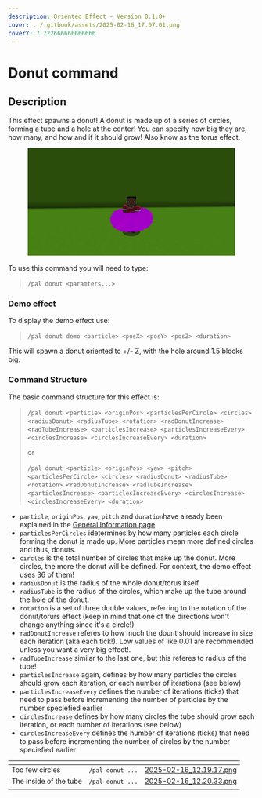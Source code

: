 ```yaml
---
description: Oriented Effect - Version 0.1.0+
cover: ../.gitbook/assets/2025-02-16_17.07.01.png
coverY: 7.722666666666666
---
```


# Donut command

## Description

This effect spawns a donut! A donut is made up of a series of circles, forming a tube and a hole at the center! You can specify how big they are, how many, and how and if it should grow! Also know as the torus effect.

<figure><img src="../.gitbook/assets/2025-02-16_12.18.11.png" alt="" width="563"><figcaption></figcaption></figure>

To use this command you will need to type:

> `/pal donut <paramters...>`

### Demo effect

To display the demo effect use:

> `/pal donut demo <particle> <posX> <posY> <posZ> <duration>`

This will spawn a donut oriented to +/- Z, with the hole around 1.5 blocks big.

### Command Structure

The basic command structure for this effect is:

> `/pal donut <particle> <originPos> <particlesPerCircle> <circles> <radiusDonut> <radiusTube> <rotation> <radDonutIncrease> <radTubeIncrease> <particlesIncrease> <particlesIncreaseEvery> <circlesIncrease> <circlesIncreaseEvery> <duration>`
>
> or
>
> `/pal donut <particle> <originPos> <yaw> <pitch> <particlesPerCircle> <circles> <radiusDonut> <radiusTube> <rotation> <radDonutIncrease> <radTubeIncrease> <particlesIncrease> <particlesIncreaseEvery> <circlesIncrease> <circlesIncreaseEvery> <duration>`

* `particle`, `originPos`, `yaw`, `pitch` and `duration`have already been explained in the [General Information page](general-information.md).
* `particlesPerCircles` idetermines by how many particles each circle forming the donut is made up. More particles mean more defined circles and thus, donuts.
* `circles` is the total number of circles that make up the donut. More circles, the more the donut will be defined. For context, the demo effect uses 36 of them!
* `radiusDonut` is the radius of the whole donut/torus itself.
* `radiusTube` is the radius of the circles, which make up the tube around the hole of the donut.
* `rotation` is a set of three double values, referring to the rotation of the donut/torurs effect (keep in mind that one of the directions won't change anything since it's a circle!)
* `radDonutIncrease` referes to how much the dount should increase in size each iteration (aka each tick!). Low values of like 0.01 are recommended unless you want a very big effect!.
* `radTubeIncrease` similar to the last one, but this referes to radius of the tube!
* `particlesIncrease` again, defines by how many particles the circles should grow each iteration, or each number of iterations (see below)
* `particlesIncreaseEvery` defines the number of iterations (ticks) that need to pass before incrementing the number of particles by the number speciefied earlier
* `circlesIncrease` defines by how many circles the tube should grow each iteration, or each number of iterations (see below)
* `circlesIncreaseEvery` defines the number of iterations (ticks) that need to pass before incrementing the number of circles by the number speciefied earlier



<table data-view="cards"><thead><tr><th></th><th></th><th data-hidden data-card-cover data-type="files"></th></tr></thead><tbody><tr><td>Too few circles</td><td><code>/pal donut ...</code></td><td><a href="../.gitbook/assets/2025-02-16_12.19.17.png">2025-02-16_12.19.17.png</a></td></tr><tr><td>The inside of the tube</td><td><code>/pal donut ...</code></td><td><a href="../.gitbook/assets/2025-02-16_12.20.33.png">2025-02-16_12.20.33.png</a></td></tr><tr><td></td><td></td><td></td></tr></tbody></table>
